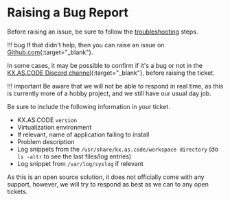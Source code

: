 # Raising a Bug Report

Before raising an issue, be sure to follow the [troubleshooting](/kx.as.code/Deployment/Troubleshooting/) steps.

!!! bug
    If that didn't help, then you can raise an issue on [Github.com](https://github.com/Accenture/kx.as.code/issues){:target="\_blank"}.

In some cases, it may be possible to confirm if it's a bug or not in the [KX.AS.CODE Discord channel](https://discord.gg/FXeavNQnC5){:target="\_blank"}, before raising the ticket.

!!! important
    Be aware that we will not be able to respond in real time, as this is currently more of a hobby project, and we still have our usual day job. 

Be sure to include the following information in your ticket.

- KX.AS.CODE `version`
- Virtualization environment
- If relevant, name of application failing to install
- Problem description
- Log snippets from the `/usr/share/kx.as.code/workspace directory` (do `ls -altr` to see the last files/log entries)
- Log snippet from `/var/log/syslog` if relevant

As this is an open source solution, it does not officially come with any support, however, we will try to respond as best as we can to any open tickets.
